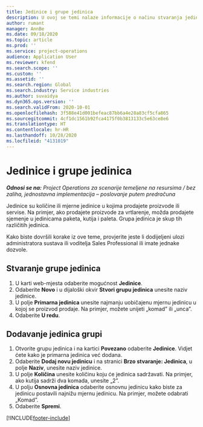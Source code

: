 ```yaml
---
title: Jedinice i grupe jedinica
description: U ovoj se temi nalaze informacije o načinu stvaranja jedinica i grupe jedinica u aplikaciji Dynamics 365 Project Operations.
author: rumant
manager: AnnBe
ms.date: 09/18/2020
ms.topic: article
ms.prod: ''
ms.service: project-operations
audience: Application User
ms.reviewer: kfend
ms.search.scope: ''
ms.custom: ''
ms.assetid: ''
ms.search.region: Global
ms.search.industry: Service industries
ms.author: suvaidya
ms.dyn365.ops.version: ''
ms.search.validFrom: 2020-10-01
ms.openlocfilehash: 3f588e41d001befeac87bb6a4e28a83cf5cfa865
ms.sourcegitcommit: 4cf1dc1561b92fca4175f0b3813133c5e63ce8e6
ms.translationtype: HT
ms.contentlocale: hr-HR
ms.lasthandoff: 10/28/2020
ms.locfileid: "4131019"
---
```

# <a name="units-and-unit-groups"></a>Jedinice i grupe jedinica

_**Odnosi se na:** Project Operations za scenarije temeljene na resursima / bez zaliha, jednostavna implementacija – poslovanje putem predračuna_

Jedinice su količine ili mjerne jedinice u kojima prodajete proizvode ili servise. Na primjer, ako prodajete proizvode za vrtlarenje, možda prodajete sjemenje u jedinicama paketa, kutija i paleta. Grupa jedinica je skup tih različitih jedinica.

Kako biste dovršili korake iz ove teme, provjerite jeste li dodijeljeni ulozi administratora sustava ili voditelja Sales Professional ili imate jednake dozvole.

## <a name="create-a-unit-group"></a>Stvaranje grupe jedinica

1. U karti web-mjesta odaberite mogućnost **Jedinice**.
2. Odaberite **Novo** i u dijaloški okvir **Stvori grupu jedinica** unesite naziv jedinice.
3. U polje **Primarna jedinica** unesite najmanju uobičajenu mjernu jedinicu u kojoj se proizvod prodaje. Na primjer, možete unijeti „komad” ili „unca”.
4. Odaberite **U redu**.

## <a name="add-units-to-a-unit-group"></a>Dodavanje jedinica grupi

1. Otvorite grupu jedinica i na kartici **Povezano** odaberite **Jedinice**. Vidjet ćete kako je primarna jedinica već dodana.
2. Odaberite **Dodaj novu jedinicu** i na stranici **Brzo stvaranje: Jedinica**, u polje **Naziv**, unesite naziv jedinice.
3. U polje **Količina** unesite količinu koju će jedinica sadržavati. Na primjer, ako kutija sadrži dva komada, unesite „2”. 
4. U polju **Osnovna jedinica** odaberite osnovnu jedinicu kako biste za jedinicu postavili najnižu mjernu jedinicu. Na primjer, možete odabrati „Komad”.
5. Odaberite **Spremi**.


[!INCLUDE[footer-include](../includes/footer-banner.md)]